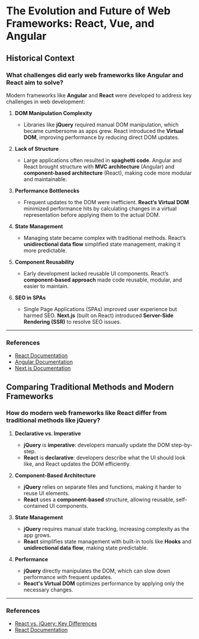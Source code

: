 # The Evolution and Future of Web Frameworks: React, Vue, and Angular




## Historical Context

### What challenges did early web frameworks like Angular and React aim to solve?

Modern frameworks like **Angular** and **React** were developed to address key challenges in web development:

1. **DOM Manipulation Complexity**  
   - Libraries like **jQuery** required manual DOM manipulation, which became cumbersome as apps grew. React introduced the **Virtual DOM**, improving performance by reducing direct DOM updates.

2. **Lack of Structure**  
   - Large applications often resulted in **spaghetti code**. Angular and React brought structure with **MVC architecture** (Angular) and **component-based architecture** (React), making code more modular and maintainable.

3. **Performance Bottlenecks**  
   - Frequent updates to the DOM were inefficient. **React’s Virtual DOM** minimized performance hits by calculating changes in a virtual representation before applying them to the actual DOM.

4. **State Management**  
   - Managing state became complex with traditional methods. React’s **unidirectional data flow** simplified state management, making it more predictable.

5. **Component Reusability**  
   - Early development lacked reusable UI components. React’s **component-based approach** made code reusable, modular, and easier to maintain.

6. **SEO in SPAs**  
   - Single Page Applications (SPAs) improved user experience but harmed SEO. **Next.js** (built on React) introduced **Server-Side Rendering (SSR)** to resolve SEO issues.

---

### References

- [React Documentation](https://reactjs.org/docs/getting-started.html)
- [Angular Documentation](https://angular.io/docs)
- [Next.js Documentation](https://nextjs.org/docs)





## Comparing Traditional Methods and Modern Frameworks

### How do modern web frameworks like React differ from traditional methods like jQuery?

1. **Declarative vs. Imperative**  
   - **jQuery** is **imperative**: developers manually update the DOM step-by-step.  
   - **React** is **declarative**: developers describe what the UI should look like, and React updates the DOM efficiently.

2. **Component-Based Architecture**  
   - **jQuery** relies on separate files and functions, making it harder to reuse UI elements.  
   - **React** uses a **component-based** structure, allowing reusable, self-contained UI components.

3. **State Management**  
   - **jQuery** requires manual state tracking, increasing complexity as the app grows.  
   - **React** simplifies state management with built-in tools like **Hooks** and **unidirectional data flow**, making state predictable.

4. **Performance**  
   - **jQuery** directly manipulates the DOM, which can slow down performance with frequent updates.  
   - **React's Virtual DOM** optimizes performance by applying only the necessary changes.

---

### References

- [React vs. jQuery: Key Differences](https://www.keycdn.com/blog/react-vs-jquery)
- [React Documentation](https://reactjs.org/docs/getting-started.html)

